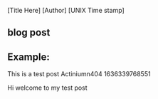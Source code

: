 [Title Here]
[Author]
[UNIX Time stamp]

blog post
------
Example:
-------
This is a test post
Actiniumn404
1636339768551

Hi welcome to my test post